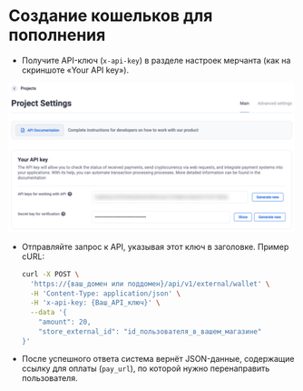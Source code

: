 # Создание кошельков для пополнения

- Получите API-ключ (`x-api-key`) в разделе настроек мерчанта (как на скриншоте «Your API key»).

![creatingDepositWallets.png](../../assets/images/integration/creating-deposit-wallets/creatingDepositWallets.png)

- Отправляйте запрос к API, указывая этот ключ в заголовке. Пример cURL:

  ```bash
  curl -X POST \
    'https://{ваш_домен или поддомен}/api/v1/external/wallet' \
    -H 'Content-Type: application/json' \
    -H 'x-api-key: {Ваш_API_ключ}' \
    --data '{
      "amount": 20,
      "store_external_id": "id_пользователя_в_вашем_магазине"
  }'
  ```

- После успешного ответа система вернёт JSON-данные, содержащие ссылку для оплаты (`pay_url`), по которой нужно перенаправить пользователя.
